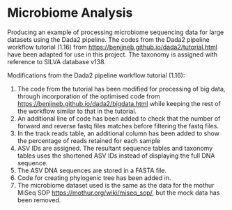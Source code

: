 # Microbiome Analysis
Producing an example of processing microbiome sequencing data for large datasets using the Dada2 pipeline. The codes from the Dada2 pipeline workflow tutorial (1.16) from https://benjjneb.github.io/dada2/tutorial.html have been adapted for use in this project. The taxonomy is assigned with reference to SILVA database v138.

Modifications from the Dada2 pipeline workflow tutorial (1.16):
1) The code from the tutorial has been modified for processing of big data, through incorporation of the optimised code from https://benjjneb.github.io/dada2/bigdata.html while keeping the rest of the workflow similar to that in the tutorial.
2) An additional line of code has been added to check that the number of forward and reverse fastq files matches before filtering the fastq files.
3) In the track reads table, an additional column has been added to show the percentage of reads retained for each sample
4) ASV IDs are assigned. The resultant sequence tables and taxonomy tables uses the shortened ASV IDs instead of displaying the full DNA sequence.
5) The ASV DNA sequences are stored in a FASTA file.
6) Code for creating phylogenic tree has been added in.
7) The microbiome dataset used is the same as the data for the mothur MiSeq SOP https://mothur.org/wiki/miseq_sop/, but the mock data has been removed.


